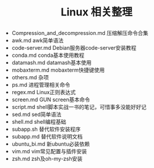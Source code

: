 # <p align='center'>Linux 相关整理</p>

+ Compression_and_decompression.md 压缩解压命令合集
+ awk.md awk简单语法
+ code-server.md Debian服务器code-server安装教程
+ conda.md conda基本使用教程
+ datamash.md datamash基本使用
+ mobaxterm.md mobaxterm快捷键使用
+ others.md 杂项
+ ps.md 进程管理相关命令
+ regex.md Linux正则表达式
+ screen.md GUN screen基本命令
+ script.md shell脚本实战一书的笔记，可惜事多没能好好记
+ sed.md sed简单语法
+ shell.md shell编程基础
+ subapp.sh 替代软件安装程序
+ subapp.md 替代软件说明文档
+ ubuntu_bi.md 新ubuntu必装依赖
+ vim.md vim常见配置与插件安装
+ zsh.md zsh及oh-my-zsh安装

